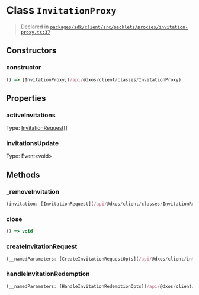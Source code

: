 # Class `InvitationProxy`
> Declared in [`packages/sdk/client/src/packlets/proxies/invitation-proxy.ts:37`](https://github.com/dxos/protocols/blob/main/packages/sdk/client/src/packlets/proxies/invitation-proxy.ts#L37)




## Constructors
### constructor
```ts
() => [InvitationProxy](/api/@dxos/client/classes/InvitationProxy)
```

## Properties
### activeInvitations 
Type: [InvitationRequest](/api/@dxos/client/classes/InvitationRequest)[]
### invitationsUpdate 
Type: Event&lt;void&gt;

## Methods
### _removeInvitation
```ts
(invitation: [InvitationRequest](/api/@dxos/client/classes/InvitationRequest)) => void
```
### close
```ts
() => void
```
### createInvitationRequest
```ts
(__namedParameters: [CreateInvitationRequestOpts](/api/@dxos/client/interfaces/CreateInvitationRequestOpts)) => Promise&lt;[InvitationRequest](/api/@dxos/client/classes/InvitationRequest)&gt;
```
### handleInvitationRedemption
```ts
(__namedParameters: [HandleInvitationRedemptionOpts](/api/@dxos/client/interfaces/HandleInvitationRedemptionOpts)) => [HandleInvitationRedemptionResult](/api/@dxos/client/interfaces/HandleInvitationRedemptionResult)
```